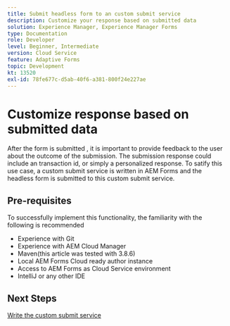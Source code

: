 ```yaml
---
title: Submit headless form to an custom submit service
description: Customize your response based on submitted data
solution: Experience Manager, Experience Manager Forms
type: Documentation
role: Developer
level: Beginner, Intermediate
version: Cloud Service
feature: Adaptive Forms
topic: Development
kt: 13520
exl-id: 78fe677c-d5ab-40f6-a381-800f24e227ae
---
```

# Customize response based on submitted data

After the form is submitted , it is important to provide feedback to the user about the outcome of the submission. The submission response could include an transaction id, or simply a personalized response. To satify this use case, a custom submit service is written in AEM Forms and the headless form is submitted to this custom submit service.

## Pre-requisites

To successfully implement this functionality, the familiarity with the following is recommended

* Experience with Git
* Experience with AEM Cloud Manager
* Maven(this article was tested with 3.8.6)
* Local AEM Forms Cloud ready author instance
* Access to AEM Forms as Cloud Service environment
* IntelliJ or any other IDE


## Next Steps

[Write the custom submit service](./custom-submit-service.md)
